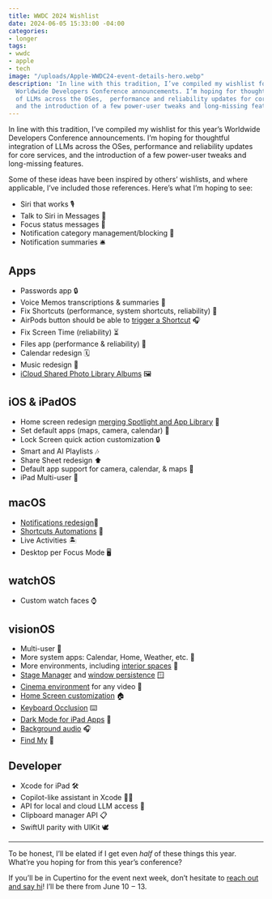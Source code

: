 ```yaml
---
title: WWDC 2024 Wishlist
date: 2024-06-05 15:33:00 -04:00
categories:
- longer
tags:
- wwdc
- apple
- tech
image: "/uploads/Apple-WWDC24-event-details-hero.webp"
description: 'In line with this tradition, I’ve compiled my wishlist for this year’s
  Worldwide Developers Conference announcements. I’m hoping for thoughtful integration
  of LLMs across the OSes,  performance and reliability updates for core services,
  and the introduction of a few power-user tweaks and long-missing features. '
---
```


In line with this tradition, I’ve compiled my wishlist for this year’s Worldwide Developers Conference announcements. I’m hoping for thoughtful integration of LLMs across the OSes,  performance and reliability updates for core services, and the introduction of a few power-user tweaks and long-missing features. 

Some of these ideas have been inspired by others’ wishlists, and where applicable, I’ve included those references. Here’s what I’m hoping to see:

- Siri that works 🎙️
- Talk to Siri in Messages 💬
- Focus status messages 👀
- Notification category management/blocking 📵
- Notification summaries 🛎️

## Apps
- Passwords app 🔒
- Voice Memos transcriptions & summaries 🎤
- Fix Shortcuts (performance, system shortcuts, reliability) 🦾
- AirPods button should be able to [trigger a Shortcut](https://x.com/irace/status/1785696515333161296) 🎧
- Fix Screen Time (reliability) ⏳
- Files app (performance & reliability) 📂
- Calendar redesign 🗓️
- Music redesign 🎵
- [iCloud Shared Photo Library Albums](https://x.com/irace/status/1785696515333161296) 🖼️

## iOS & iPadOS
- Home screen redesign [merging Spotlight and App Library](https://x.com/irace/status/1793286898493849659) 📱
- Set default apps (maps, camera, calendar) 📲
- Lock Screen quick action customization 🔒
- Smart and AI Playlists 🎶
- Share Sheet redesign ⬆️
- Default app support for camera, calendar, & maps 📍
- iPad Multi-user 👥

## macOS
- [Notifications redesign](https://www.macstories.net/linked/appstories-episode-385-our-2024-macos-and-visionos-wwdc-wishes/)🔔
- [Shortcuts Automations](https://www.macstories.net/linked/appstories-episode-385-our-2024-macos-and-visionos-wwdc-wishes/) 🤖
- Live Activities 🏝️
- Desktop per Focus Mode 🖥️

## watchOS
- Custom watch faces ⌚️

## visionOS

- Multi-user 👥
- More system apps: Calendar, Home, Weather, etc. 🥽
- More environments, including [interior spaces](https://x.com/sdw/status/1798202960679440825) 🌇
- [Stage Manager](https://x.com/AlbertoCarlier/status/1798327879257952585) and [window persistence](https://x.com/Jeehut/status/1797924373845963252) 🪟
- [Cinema environment](https://x.com/AlbertoCarlier/status/1798058451702300901) for any video 🍿
- [Home Screen customization](https://bondi.blog/2024/02/03/what-visionos-needs-most-right-now/) 🏠
- [Keyboard Occlusion](https://bondi.blog/2024/02/03/what-visionos-needs-most-right-now/) ⌨️ 
- [Dark Mode for iPad Apps](https://bondi.blog/2024/02/03/what-visionos-needs-most-right-now/) 🌚 
- [Background audio](https://bondi.blog/2024/02/03/what-visionos-needs-most-right-now/) 🎧
- [Find My](https://bondi.blog/2024/02/03/what-visionos-needs-most-right-now/) 🔎

## Developer

- Xcode for iPad 🛠️
- Copilot-like assistant in Xcode 🧑‍✈️
- API for local and cloud LLM access 🤖
- Clipboard manager API 📋
- SwiftUI parity with UIKit 🕊️

---

To be honest, I’ll be elated if I get even _half_ of these things this year. What’re you hoping for from this year’s conference? 

If you’ll be in Cupertino for the event next week, don’t hesitate to [reach out and say hi](/contact)! I’ll be there from June 10  –  13.